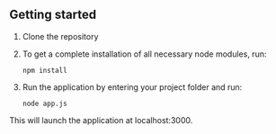 Getting started
-----------
1. Clone the repository

2. To get a complete installation of all necessary node modules, run:

    `npm install`

3. Run the application by entering your project folder and run:

    `node app.js`

This will launch the application at localhost:3000.